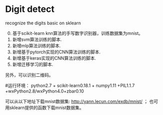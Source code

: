# **Digit detect**

recognize the digits basic on sklearn

0. 基于scikit-learn knn算法的手写数字识别器，训练数据集为mnist。
1. 新增svm算法训练的脚本.
2. 新增mlp算法训练的脚本.
3. 新增基于pytorch实现的CNN算法训练的脚本.
4. 新增基于keras实现的CNN算法训练的脚本.
5. 新增迁移学习的脚本.

另外，可以识别二维码。

#运行环境：
python2.7 + scikit-learn0.18.1 + numpy1.11 +PIL1.1.7 +wxPython2.8/wxPython4.0+zbar0.10

可以从以下地址下载mnist数据集: http://yann.lecun.com/exdb/mnist/ ；
也可用sklearn提供的函数下载mnist数据集。
